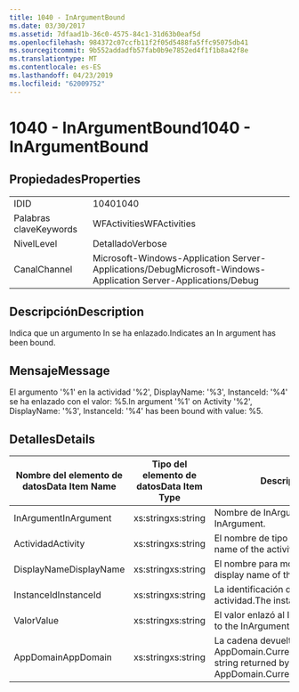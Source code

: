 ```yaml
---
title: 1040 - InArgumentBound
ms.date: 03/30/2017
ms.assetid: 7dfaad1b-36c0-4575-84c1-31d63b0eaf5d
ms.openlocfilehash: 984372c07ccfb11f2f05d5488fa5ffc95075db41
ms.sourcegitcommit: 9b552addadfb57fab0b9e7852ed4f1f1b8a42f8e
ms.translationtype: MT
ms.contentlocale: es-ES
ms.lasthandoff: 04/23/2019
ms.locfileid: "62009752"
---
```

# <a name="1040---inargumentbound"></a><span data-ttu-id="66fe3-102">1040 - InArgumentBound</span><span class="sxs-lookup"><span data-stu-id="66fe3-102">1040 - InArgumentBound</span></span>
## <a name="properties"></a><span data-ttu-id="66fe3-103">Propiedades</span><span class="sxs-lookup"><span data-stu-id="66fe3-103">Properties</span></span>  
  
|||  
|-|-|  
|<span data-ttu-id="66fe3-104">ID</span><span class="sxs-lookup"><span data-stu-id="66fe3-104">ID</span></span>|<span data-ttu-id="66fe3-105">1040</span><span class="sxs-lookup"><span data-stu-id="66fe3-105">1040</span></span>|  
|<span data-ttu-id="66fe3-106">Palabras clave</span><span class="sxs-lookup"><span data-stu-id="66fe3-106">Keywords</span></span>|<span data-ttu-id="66fe3-107">WFActivities</span><span class="sxs-lookup"><span data-stu-id="66fe3-107">WFActivities</span></span>|  
|<span data-ttu-id="66fe3-108">Nivel</span><span class="sxs-lookup"><span data-stu-id="66fe3-108">Level</span></span>|<span data-ttu-id="66fe3-109">Detallado</span><span class="sxs-lookup"><span data-stu-id="66fe3-109">Verbose</span></span>|  
|<span data-ttu-id="66fe3-110">Canal</span><span class="sxs-lookup"><span data-stu-id="66fe3-110">Channel</span></span>|<span data-ttu-id="66fe3-111">Microsoft-Windows-Application Server-Applications/Debug</span><span class="sxs-lookup"><span data-stu-id="66fe3-111">Microsoft-Windows-Application Server-Applications/Debug</span></span>|  
  
## <a name="description"></a><span data-ttu-id="66fe3-112">Descripción</span><span class="sxs-lookup"><span data-stu-id="66fe3-112">Description</span></span>  
 <span data-ttu-id="66fe3-113">Indica que un argumento In se ha enlazado.</span><span class="sxs-lookup"><span data-stu-id="66fe3-113">Indicates an In argument has been bound.</span></span>  
  
## <a name="message"></a><span data-ttu-id="66fe3-114">Mensaje</span><span class="sxs-lookup"><span data-stu-id="66fe3-114">Message</span></span>  
 <span data-ttu-id="66fe3-115">El argumento '%1' en la actividad '%2', DisplayName: '%3', InstanceId: '%4' se ha enlazado con el valor: %5.</span><span class="sxs-lookup"><span data-stu-id="66fe3-115">In argument '%1' on Activity '%2', DisplayName: '%3', InstanceId: '%4' has been bound with value: %5.</span></span>  
  
## <a name="details"></a><span data-ttu-id="66fe3-116">Detalles</span><span class="sxs-lookup"><span data-stu-id="66fe3-116">Details</span></span>  
  
|<span data-ttu-id="66fe3-117">Nombre del elemento de datos</span><span class="sxs-lookup"><span data-stu-id="66fe3-117">Data Item Name</span></span>|<span data-ttu-id="66fe3-118">Tipo del elemento de datos</span><span class="sxs-lookup"><span data-stu-id="66fe3-118">Data Item Type</span></span>|<span data-ttu-id="66fe3-119">Descripción</span><span class="sxs-lookup"><span data-stu-id="66fe3-119">Description</span></span>|  
|--------------------|--------------------|-----------------|  
|<span data-ttu-id="66fe3-120">InArgument</span><span class="sxs-lookup"><span data-stu-id="66fe3-120">InArgument</span></span>|<span data-ttu-id="66fe3-121">xs:string</span><span class="sxs-lookup"><span data-stu-id="66fe3-121">xs:string</span></span>|<span data-ttu-id="66fe3-122">Nombre de InArgument.</span><span class="sxs-lookup"><span data-stu-id="66fe3-122">The name of the InArgument.</span></span>|  
|<span data-ttu-id="66fe3-123">Actividad</span><span class="sxs-lookup"><span data-stu-id="66fe3-123">Activity</span></span>|<span data-ttu-id="66fe3-124">xs:string</span><span class="sxs-lookup"><span data-stu-id="66fe3-124">xs:string</span></span>|<span data-ttu-id="66fe3-125">El nombre de tipo de la actividad.</span><span class="sxs-lookup"><span data-stu-id="66fe3-125">The type name of the activity.</span></span>|  
|<span data-ttu-id="66fe3-126">DisplayName</span><span class="sxs-lookup"><span data-stu-id="66fe3-126">DisplayName</span></span>|<span data-ttu-id="66fe3-127">xs:string</span><span class="sxs-lookup"><span data-stu-id="66fe3-127">xs:string</span></span>|<span data-ttu-id="66fe3-128">El nombre para mostrar de la actividad.</span><span class="sxs-lookup"><span data-stu-id="66fe3-128">The display name of the activity.</span></span>|  
|<span data-ttu-id="66fe3-129">InstanceId</span><span class="sxs-lookup"><span data-stu-id="66fe3-129">InstanceId</span></span>|<span data-ttu-id="66fe3-130">xs:string</span><span class="sxs-lookup"><span data-stu-id="66fe3-130">xs:string</span></span>|<span data-ttu-id="66fe3-131">La identificación de instancia de la actividad.</span><span class="sxs-lookup"><span data-stu-id="66fe3-131">The instance id of the activity.</span></span>|  
|<span data-ttu-id="66fe3-132">Valor</span><span class="sxs-lookup"><span data-stu-id="66fe3-132">Value</span></span>|<span data-ttu-id="66fe3-133">xs:string</span><span class="sxs-lookup"><span data-stu-id="66fe3-133">xs:string</span></span>|<span data-ttu-id="66fe3-134">El valor enlazó al InArgument.</span><span class="sxs-lookup"><span data-stu-id="66fe3-134">The value bound to the InArgument.</span></span>|  
|<span data-ttu-id="66fe3-135">AppDomain</span><span class="sxs-lookup"><span data-stu-id="66fe3-135">AppDomain</span></span>|<span data-ttu-id="66fe3-136">xs:string</span><span class="sxs-lookup"><span data-stu-id="66fe3-136">xs:string</span></span>|<span data-ttu-id="66fe3-137">La cadena devuelta por AppDomain.CurrentDomain.FriendlyName.</span><span class="sxs-lookup"><span data-stu-id="66fe3-137">The string returned by AppDomain.CurrentDomain.FriendlyName.</span></span>|
